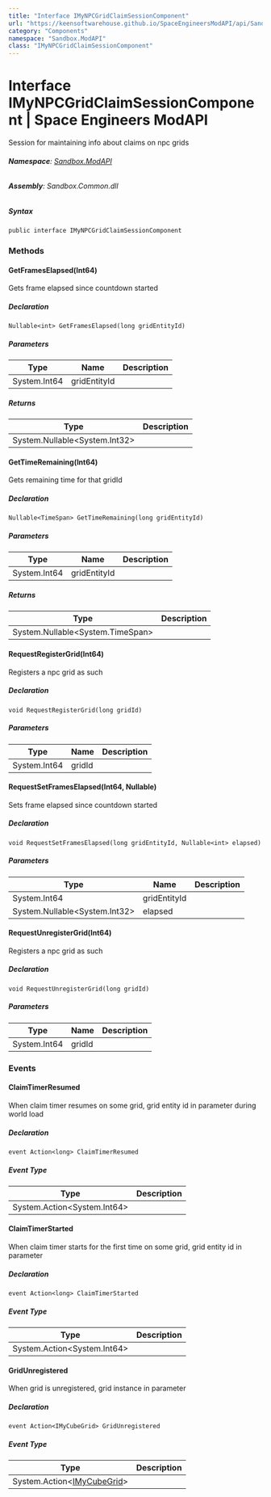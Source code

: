 ```yaml
---
title: "Interface IMyNPCGridClaimSessionComponent"
url: "https://keensoftwarehouse.github.io/SpaceEngineersModAPI/api/Sandbox.ModAPI.IMyNPCGridClaimSessionComponent.html"
category: "Components"
namespace: "Sandbox.ModAPI"
class: "IMyNPCGridClaimSessionComponent"
---
```


# Interface IMyNPCGridClaimSessionComponent | Space Engineers ModAPI

Session for maintaining info about claims on npc grids

###### **Namespace**: [Sandbox.ModAPI](https://keensoftwarehouse.github.io/SpaceEngineersModAPI/api/Sandbox.ModAPI.html)

###### **Assembly**: Sandbox.Common.dll

##### Syntax

```
public interface IMyNPCGridClaimSessionComponent
```

### Methods

#### GetFramesElapsed(Int64)

Gets frame elapsed since countdown started

##### Declaration

```
Nullable<int> GetFramesElapsed(long gridEntityId)
```

##### Parameters

| Type | Name | Description |
| --- | --- | --- |
| System.Int64 | gridEntityId |     |

##### Returns

| Type | Description |
| --- | --- |
| System.Nullable<System.Int32\> |     |

#### GetTimeRemaining(Int64)

Gets remaining time for that gridId

##### Declaration

```
Nullable<TimeSpan> GetTimeRemaining(long gridEntityId)
```

##### Parameters

| Type | Name | Description |
| --- | --- | --- |
| System.Int64 | gridEntityId |     |

##### Returns

| Type | Description |
| --- | --- |
| System.Nullable<System.TimeSpan\> |     |

#### RequestRegisterGrid(Int64)

Registers a npc grid as such

##### Declaration

```
void RequestRegisterGrid(long gridId)
```

##### Parameters

| Type | Name | Description |
| --- | --- | --- |
| System.Int64 | gridId |     |

#### RequestSetFramesElapsed(Int64, Nullable<Int32>)

Sets frame elapsed since countdown started

##### Declaration

```
void RequestSetFramesElapsed(long gridEntityId, Nullable<int> elapsed)
```

##### Parameters

| Type | Name | Description |
| --- | --- | --- |
| System.Int64 | gridEntityId |     |
| System.Nullable<System.Int32\> | elapsed |     |

#### RequestUnregisterGrid(Int64)

Registers a npc grid as such

##### Declaration

```
void RequestUnregisterGrid(long gridId)
```

##### Parameters

| Type | Name | Description |
| --- | --- | --- |
| System.Int64 | gridId |     |

### Events

#### ClaimTimerResumed

When claim timer resumes on some grid, grid entity id in parameter during world load

##### Declaration

```
event Action<long> ClaimTimerResumed
```

##### Event Type

| Type | Description |
| --- | --- |
| System.Action<System.Int64\> |     |

#### ClaimTimerStarted

When claim timer starts for the first time on some grid, grid entity id in parameter

##### Declaration

```
event Action<long> ClaimTimerStarted
```

##### Event Type

| Type | Description |
| --- | --- |
| System.Action<System.Int64\> |     |

#### GridUnregistered

When grid is unregistered, grid instance in parameter

##### Declaration

```
event Action<IMyCubeGrid> GridUnregistered
```

##### Event Type

| Type | Description |
| --- | --- |
| System.Action<[IMyCubeGrid](https://keensoftwarehouse.github.io/SpaceEngineersModAPI/api/VRage.Game.ModAPI.IMyCubeGrid.html)\> |     |